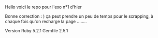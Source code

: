 Hello voici le repo pour l'exo n°1 d'hier

Bonne correction : )
ça peut prendre un peu de temps pour le scrapping, à chaque fois qu'on recharge la page ........

Version Ruby 5.2.1
Gemfile 2.5.1